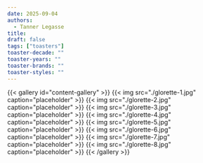```yaml
---
date: 2025-09-04
authors:
  - Tanner Legasse
title: 
draft: false
tags: ["toasters"]
toaster-decade: ""
toaster-years: ""
toaster-brands: ""
toaster-styles: ""
---
```

{{< gallery id="content-gallery" >}}
  {{< img src="./glorette-1.jpg" caption="placeholder" >}}
  {{< img src="./glorette-2.jpg" caption="placeholder" >}}
  {{< img src="./glorette-3.jpg" caption="placeholder" >}}
  {{< img src="./glorette-4.jpg" caption="placeholder" >}}
  {{< img src="./glorette-5.jpg" caption="placeholder" >}}
  {{< img src="./glorette-6.jpg" caption="placeholder" >}}
  {{< img src="./glorette-7.jpg" caption="placeholder" >}}
  {{< img src="./glorette-8.jpg" caption="placeholder" >}}
{{< /gallery >}}
